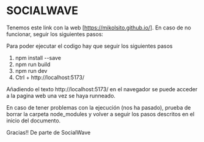 # SOCIALWAVE

Tenemos este link con la web [https://mikolsito.github.io/]. En caso de no funcionar, seguir los siguientes pasos:

Para poder ejecutar el codigo hay que seguir los siguientes pasos
1. npm install --save
2. npm run build
3. npm run dev
4. Ctrl + http://localhost:5173/

Añadiendo el texto http://localhost:5173/ en el navegador se puede acceder a la pagina web una vez se haya runneado. 

En caso de tener problemas con la ejecución (nos ha pasado), prueba de borrar la carpeta node_modules y volver a seguir los pasos descritos en el inicio del documento. 

Gracias!! De parte de SocialWave